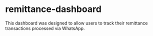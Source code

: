 # remittance-dashboard
This dashboard was designed to allow users to track their remittance transactions processed via WhatsApp.
